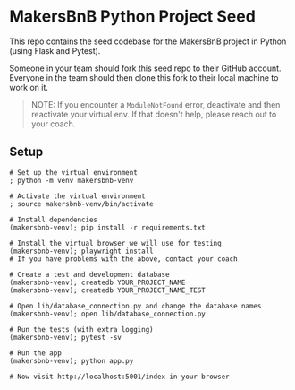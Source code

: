 # MakersBnB Python Project Seed

This repo contains the seed codebase for the MakersBnB project in Python (using 
Flask and Pytest).

Someone in your team should fork this seed repo to their GitHub account.
Everyone in the team should then clone this fork to their local machine to work on it.

> NOTE: If you encounter a `ModuleNotFound` error, deactivate and then reactivate your virtual env. If that doesn't help, please reach out to your coach.

## Setup

```shell
# Set up the virtual environment
; python -m venv makersbnb-venv

# Activate the virtual environment
; source makersbnb-venv/bin/activate 

# Install dependencies
(makersbnb-venv); pip install -r requirements.txt

# Install the virtual browser we will use for testing
(makersbnb-venv); playwright install
# If you have problems with the above, contact your coach

# Create a test and development database
(makersbnb-venv); createdb YOUR_PROJECT_NAME
(makersbnb-venv); createdb YOUR_PROJECT_NAME_TEST

# Open lib/database_connection.py and change the database names
(makersbnb-venv); open lib/database_connection.py

# Run the tests (with extra logging)
(makersbnb-venv); pytest -sv

# Run the app
(makersbnb-venv); python app.py

# Now visit http://localhost:5001/index in your browser
```
